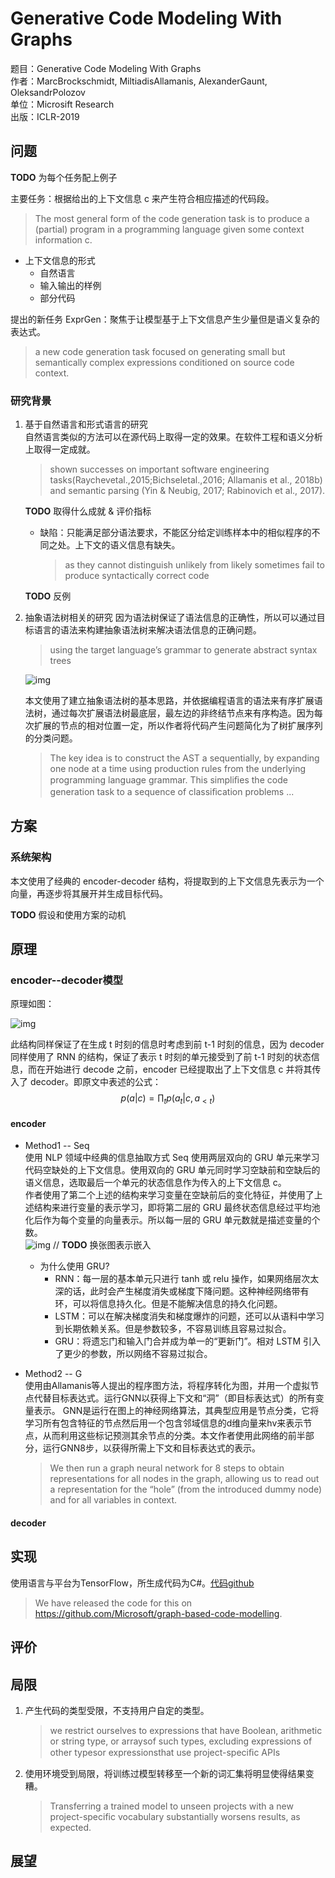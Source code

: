 # Generative Code Modeling With Graphs

题目：Generative Code Modeling With Graphs  
作者：MarcBrockschmidt, MiltiadisAllamanis, AlexanderGaunt, OleksandrPolozov  
单位：Microsift Research  
出版：ICLR-2019  

## 问题

**TODO** 为每个任务配上例子

主要任务：根据给出的上下文信息 c 来产生符合相应描述的代码段。  

> The most general form of the code generation task is to produce a (partial) program in a programming language given some context information c.

* 上下文信息的形式
  * 自然语言
  * 输入输出的样例
  * 部分代码

提出的新任务 ExprGen：聚焦于让模型基于上下文信息产生少量但是语义复杂的表达式。

> a new code generation task focused on generating small but semantically complex expressions conditioned on source code context.

### 研究背景

1. 基于自然语言和形式语言的研究  
   自然语言类似的方法可以在源代码上取得一定的效果。在软件工程和语义分析上取得一定成就。  
   > shown successes on important software engineering tasks(Raychevetal.,2015;Bichseletal.,2016; Allamanis et al., 2018b) and semantic parsing (Yin & Neubig, 2017; Rabinovich et al., 2017).

   **TODO** 取得什么成就 & 评价指标  

    * 缺陷：只能满足部分语法要求，不能区分给定训练样本中的相似程序的不同之处。上下文的语义信息有缺失。
        > as they cannot distinguish unlikely from likely
        > sometimes fail to produce syntactically correct code

    **TODO** 反例

2. 抽象语法树相关的研究
   因为语法树保证了语法信息的正确性，所以可以通过目标语言的语法来构建抽象语法树来解决语法信息的正确问题。
   > using the target language’s grammar to generate abstract syntax trees

   ![img](C:\Users\liuya\Pictures\AST.png) 

    本文使用了建立抽象语法树的基本思路，并依据编程语言的语法来有序扩展语法树，通过每次扩展语法树最底层，最左边的非终结节点来有序构造。因为每次扩展的节点的相对位置一定，所以作者将代码产生问题简化为了树扩展序列的分类问题。
    > The key idea is to construct the AST a sequentially, by expanding one node at a time using production rules from the underlying programming language grammar. This simpliﬁes the code generation task to a sequence of classiﬁcation problems ...

## 方案

### 系统架构
本文使用了经典的 encoder-decoder 结构，将提取到的上下文信息先表示为一个向量，再逐步将其展开并生成目标代码。  

**TODO** 假设和使用方案的动机

## 原理

### encoder--decoder模型

原理如图：

![img](model_sketch.png)

此结构同样保证了在生成 t 时刻的信息时考虑到前 t-1 时刻的信息，因为 decoder 同样使用了 RNN 的结构，保证了表示 t 时刻的单元接受到了前 t-1 时刻的状态信息，而在开始进行 decode 之前，encoder 已经提取出了上下文信息 c 并将其传入了 decoder。即原文中表述的公式：
$$p(a|c) = \prod_{t} p(a_t|c,a_{<t})$$

#### encoder

* Method1 -- Seq  
    使用 NLP 领域中经典的信息抽取方式 Seq 使用两层双向的 GRU 单元来学习代码空缺处的上下文信息。使用双向的 GRU 单元同时学习空缺前和空缺后的语义信息，选取最后一个单元的状态信息作为传入的上下文信息 c。  
    作者使用了第二个上述的结构来学习变量在空缺前后的变化特征，并使用了上述结构来进行变量的表示学习，即将第二层的 GRU 最终状态信息经过平均池化后作为每个变量的向量表示。所以每一层的 GRU 单元数就是描述变量的个数。  
    ![img](seq.png) // **TODO** 换张图表示嵌入

  * 为什么使用 GRU?
    * RNN：每一层的基本单元只进行 tanh 或 relu 操作，如果网络层次太深的话，此时会产生梯度消失或梯度下降问题。这种神经网络带有环，可以将信息持久化。但是不能解决信息的持久化问题。
    * LSTM：可以在解决梯度消失和梯度爆炸的问题，还可以从语料中学习到长期依赖关系。但是参数较多，不容易训练且容易过拟合。
    * GRU：将遗忘门和输入门合并成为单一的“更新门”。相对 LSTM 引入了更少的参数，所以网络不容易过拟合。

* Method2 -- G                  
    使用由Allamanis等人提出的程序图方法，将程序转化为图，并用一个虚拟节点代替目标表达式。运行GNN以获得上下文和“洞”（即目标表达式）的所有变量表示。
    GNN是运行在图上的神经网络算法，其典型应用是节点分类，它将学习所有包含特征的节点然后用一个包含邻域信息的d维向量来hv来表示节点，从而利用这些标记预测其余节点的分类。本文作者使用此网络的前半部分，运行GNN8步，以获得所需上下文和目标表达式的表示。
    >We then run a graph neural network for 8 steps to obtain representations for all nodes in the graph, allowing us to read out a representation for the “hole” (from the introduced dummy node) and for all variables in context.
    
#### decoder

## 实现

   使用语言与平台为TensorFlow，所生成代码为C#。[代码github](https://github.com/Microsoft/graph-based-code-modelling)
   >We have released the code for this on https://github.com/Microsoft/graph-based-code-modelling.

## 评价

## 局限

1. 产生代码的类型受限，不支持用户自定的类型。
   >  we restrict ourselves to expressions that have Boolean, arithmetic or string type, or arraysof such types, excluding expressions of other typesor expressionsthat use project-speciﬁc APIs

2. 使用环境受到局限，将训练过模型转移至一个新的词汇集将明显使得结果变糟。
   >Transferring a trained model to unseen projects with a new project-specific vocabulary substantially worsens results, as expected.

## 展望

